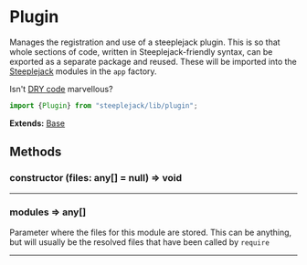 # Plugin

Manages the registration and use of a steeplejack plugin.  This is so that whole sections of code, written in Steeplejack-friendly syntax,
can be exported as a separate package and reused. These will be imported into the [Steeplejack](../steeplejack.md) modules in the `app` factory.

Isn't [DRY code](https://en.wikipedia.org/wiki/Don't_repeat_yourself) marvellous?

```javascript
import {Plugin} from "steeplejack/lib/plugin";
```

**Extends:** [Base](base.md)

## Methods

### constructor (files: any[] = null) => void

---

### modules => any[]

Parameter where the files for this module are stored. This can be anything, but will usually be the resolved files that have been called by
`require`

---
